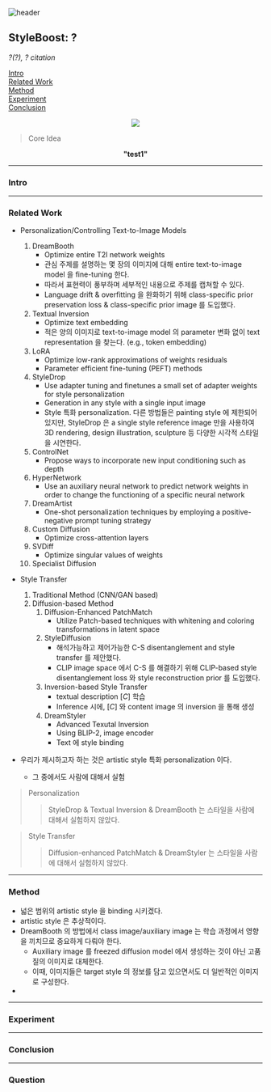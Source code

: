 ![header](https://capsule-render.vercel.app/api?type=waving&color=auto&height=80&section=header&text=Welcome%20Paper%20Review&fontSize=50)


## StyleBoost: ?
*?(?), ? citation*

[Intro](#intro)</br>
[Related Work](#related-work)</br>
[Method](#method)</br>
[Experiment](#experiment)</br>
[Conclusion](#conclusion)</br>

<p align="center">
<img src='./img1.png'>
</p>

> Core Idea
<div align=center>
<strong>"test1"</strong></br>
</div>

***

### <strong>Intro</strong>


***

### <strong>Related Work</strong>
- Personalization/Controlling Text-to-Image Models
    1. DreamBooth
        - Optimize entire T2I network weights
        - 관심 주제를 설명하는 몇 장의 이미지에 대해 entire text-to-image model 을 fine-tuning 한다.
        - 따라서 표현력이 풍부하며 세부적인 내용으로 주제를 캡쳐할 수 있다.
        - Language drift & overfitting 을 완화하기 위해 class-specific prior preservation loss & class-specific prior image 를 도입했다.
    2. Textual Inversion
        - Optimize text embedding
        - 적은 양의 이미지로 text-to-image model 의 parameter 변화 없이 text representation 을 찾는다. (e.g., token embedding)
    3. LoRA
        - Optimize low-rank approximations of weights residuals
        - Parameter efficient fine-tuning (PEFT) methods
    4. StyleDrop
        - Use adapter tuning and finetunes a small set of adapter weights for style personalization
        - Generation in any style with a single input image
        - Style 특화 personalization. 다른 방법들은 painting style 에 제한되어 있지만, StyleDrop 은 a single style reference image 만을 사용하여 3D rendering, design illustration, sculpture 등 다양한 시각적 스타일을 시연한다.
    5. ControlNet
        - Propose ways to incorporate new input conditioning such as depth
    6. HyperNetwork
        - Use an auxiliary neural network to predict network weights in order to change the functioning of a specific neural network
    7. DreamArtist
        - One-shot personalization techniques by employing a positive-negative prompt tuning strategy
    8. Custom Diffusion
        - Optimize cross-attention layers
    9.  SVDiff
        - Optimize singular values of weights
    10. Specialist Diffusion   


- Style Transfer
    1. Traditional Method (CNN/GAN based)
    2. Diffusion-based Method
       1. Diffusion-Enhanced PatchMatch
          - Utilize Patch-based techniques with whitening and coloring transformations in latent space
       2. StyleDiffusion
          - 해석가능하고 제어가능한 C-S disentanglement and style transfer 를 제안했다.
          - CLIP image space 에서 C-S 를 해결하기 위해 CLIP-based style disentanglement loss 와 style reconstruction prior 를 도입했다.
       3. Inversion-based Style Transfer
          - textual description $[C]$ 학습
          - Inference 시에, $[C]$ 와 content image 의 inversion 을 통해 생성
       4. DreamStyler
          - Advanced Texutal Inversion
          - Using BLIP-2, image encoder
          - Text 에 style binding

- 우리가 제시하고자 하는 것은 artistic style 특화 personalization 이다. 
    - 그 중에서도 사람에 대해서 실험

> Personalization
>> StyleDrop & Textual Inversion & DreamBooth 는 스타일을 사람에 대해서 실험하지 않았다.

> Style Transfer
>> Diffusion-enhanced PatchMatch & DreamStyler 는 스타일을 사람에 대해서 실험하지 않았다.

***

### <strong>Method</strong>
- 넓은 범위의 artistic style 을 binding 시키겠다.
- artistic style 은 추상적이다. 
- DreamBooth 의 방법에서 class image/auxiliary image 는 학습 과정에서 영향을 끼치므로 중요하게 다뤄야 한다. 
  - Auxiliary image 를 freezed diffusion model 에서 생성하는 것이 아닌 고품질의 이미지로 대체한다. 
  - 이때, 이미지들은 target style 의 정보를 담고 있으면서도 더 일반적인 이미지로 구성한다. 
-  


***

### <strong>Experiment</strong>


***

### <strong>Conclusion</strong>


***

### <strong>Question</strong>

